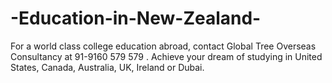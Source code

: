 # -Education-in-New-Zealand-
  For a world class college education abroad, contact Global Tree Overseas Consultancy at   91-9160 579 579 . Achieve your dream of studying in United States, Canada, Australia, UK, Ireland or Dubai.
